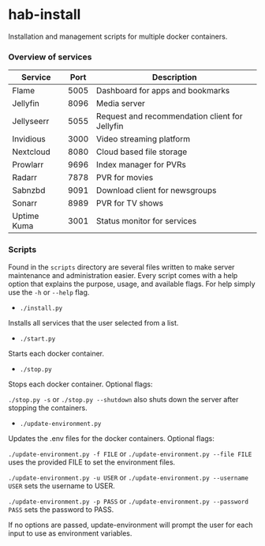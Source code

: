 # hab-install

Installation and management scripts for multiple docker containers.

### Overview of services

| Service | Port | Description |
| --- | --- | --- |
| Flame | 5005 | Dashboard for apps and bookmarks |
| Jellyfin | 8096 | Media server |
| Jellyseerr | 5055 | Request and recommendation client for Jellyfin |
| Invidious | 3000 | Video streaming platform |
| Nextcloud | 8080 | Cloud based file storage |
| Prowlarr | 9696 | Index manager for PVRs |
| Radarr | 7878 | PVR for movies |
| Sabnzbd | 9091 | Download client for newsgroups |
| Sonarr | 8989 | PVR for TV shows |
| Uptime Kuma | 3001 | Status monitor for services |

### Scripts

Found in the `scripts` directory are several files written to make server maintenance and administration easier. Every script comes with a help option that explains the purpose, usage, and available flags. For help simply use the `-h` or `--help` flag.

- `./install.py`

Installs all services that the user selected from a list.

- `./start.py`

Starts each docker container.

- `./stop.py`

Stops each docker container. Optional flags:

`./stop.py -s` or `./stop.py --shutdown` also shuts down the server after stopping the containers.

- `./update-environment.py`

Updates the .env files for the docker containers. Optional flags:

`./update-environment.py -f FILE` or `./update-environment.py --file FILE` uses the provided FILE to set the environment files.

`./update-environment.py -u USER` or `./update-environment.py --username USER` sets the username to USER.

`./update-environment.py -p PASS` or `./update-environment.py --password PASS` sets the password to PASS.

If no options are passed, update-environment will prompt the user for each input to use as environment variables.
